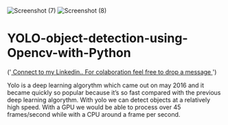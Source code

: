 ![Screenshot (7)](https://user-images.githubusercontent.com/70314729/115905569-e7b4f800-a483-11eb-8787-63d1390a10b1.png)
![Screenshot (8)](https://user-images.githubusercontent.com/70314729/115907107-0a481080-a486-11eb-9a0b-e757d9761f09.png)

# YOLO-object-detection-using-Opencv-with-Python


('<a href="https://www.linkedin.com/in/prem-kumar-4159271b6/"> Connect to my Linkedin.. For  colaboration feel free to drop a message </a>')



Yolo is a deep learning algorythm which came out on may 2016 and it became quickly so popular because it’s so fast compared with the previous deep learning algorythm.  With yolo we can detect objects at a relatively high speed. With a GPU we would be able to process over 45 frames/second while with a CPU around a frame per second.
